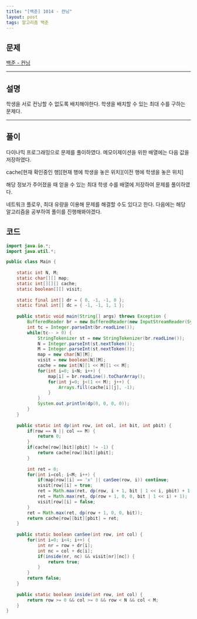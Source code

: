 ```yaml
---
title: "[백준] 1014 - 컨닝"
layout: post
tags: 알고리즘 백준
---
```


## 문제
[백준 - 컨닝](https://www.acmicpc.net/problem/1014)

---
## 설명
학생을 서로 컨닝할 수 없도록 배치해야한다. 학생을 배치할 수 있는 최대 수를 구하는 문제다.

---
## 풀이
다이나믹 프로그래밍으로 문제를 풀이하였다. 메모이제이션을 위한 배열에는 다음 값을 저장하였다.

cache[현재 확인중인 행][현재 행에 학생을 놓은 위치][이전 행에 학생을 놓은 위치]

해당 정보가 주어졌을 때 얻을 수 있는 최대 학생 수를 배열에 저장하여 문제를 풀이하였다.

네트워크 플로우, 최대 유량을 이용해 문제를 해결할 수도 있다고 한다. 다음에는 해당 알고리즘을 공부하여 풀이를 진행해봐야겠다.

## 코드
```java
import java.io.*;
import java.util.*;

public class Main {
	
	static int N, M;
	static char[][] map;
	static int[][][] cache;
	static boolean[][] visit;
	
	static final int[] dr = { 0, -1, -1, 0 };
	static final int[] dc = { -1, -1, 1, 1 };
	
	public static void main(String[] args) throws Exception {
		BufferedReader br = new BufferedReader(new InputStreamReader(System.in));
		int tc = Integer.parseInt(br.readLine());
		while(tc-- > 0) {
			StringTokenizer st = new StringTokenizer(br.readLine());
			N = Integer.parseInt(st.nextToken());
			M = Integer.parseInt(st.nextToken());
			map = new char[N][M];
			visit = new boolean[N][M];
			cache = new int[N][1 << M][1 << M];
			for(int i=0; i<N; i++) {
				map[i] = br.readLine().toCharArray();
				for(int j=0; j<(1 << M); j++) {
					Arrays.fill(cache[i][j], -1);
				}
			}
			System.out.println(dp(0, 0, 0, 0));
		}
	}
	
	public static int dp(int row, int col, int bit, int pbit) {
		if(row == N || col == M) {
			return 0;
		}
		if(cache[row][bit][pbit] != -1) {
			return cache[row][bit][pbit];
		}
		
		int ret = 0;
		for(int i=col; i<M; i++) {
			if(map[row][i] == 'x' || canSee(row, i)) continue;
			visit[row][i] = true;
			ret = Math.max(ret, dp(row, i + 1, bit | 1 << i, pbit) + 1);
			ret = Math.max(ret, dp(row + 1, 0, 0, bit | 1 << i) + 1);
			visit[row][i] = false;
		}
		ret = Math.max(ret, dp(row + 1, 0, 0, bit));
		return cache[row][bit][pbit] = ret;
	}
	
	public static boolean canSee(int row, int col) {
		for(int i=0; i<4; i++) {
			int nr = row + dr[i];
			int nc = col + dc[i];
			if(inside(nr, nc) && visit[nr][nc]) {
				return true;
			}
		}
		return false;
	}
	
	public static boolean inside(int row, int col) {
		return row >= 0 && col >= 0 && row < N && col < M;
	}
}
```